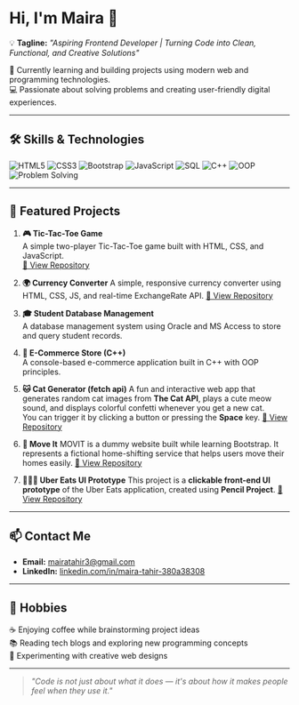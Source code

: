 # Hi, I'm Maira 👋

💡 **Tagline:** *"Aspiring Frontend Developer | Turning Code into Clean, Functional, and Creative Solutions"*  

🌱 Currently learning and building projects using modern web and programming technologies.  
💻 Passionate about solving problems and creating user-friendly digital experiences.

---

## 🛠 Skills & Technologies
![HTML5](https://img.shields.io/badge/HTML5-E34F26?style=for-the-badge&logo=html5&logoColor=white)
![CSS3](https://img.shields.io/badge/CSS3-1572B6?style=for-the-badge&logo=css3&logoColor=white)
![Bootstrap](https://img.shields.io/badge/Bootstrap-7952B3?style=for-the-badge&logo=bootstrap&logoColor=white)
![JavaScript](https://img.shields.io/badge/JavaScript-F7DF1E?style=for-the-badge&logo=javascript&logoColor=black)
![SQL](https://img.shields.io/badge/SQL-003B57?style=for-the-badge&logo=database&logoColor=white)
![C++](https://img.shields.io/badge/C++-00599C?style=for-the-badge&logo=cplusplus&logoColor=white)
![OOP](https://img.shields.io/badge/OOP-FF6F00?style=for-the-badge&logo=code&logoColor=white)
![Problem Solving](https://img.shields.io/badge/Problem%20Solving-4CAF50?style=for-the-badge&logo=target&logoColor=white)

---

## 📌 Featured Projects
1. **🎮 Tic-Tac-Toe Game**  
   A simple two-player Tic-Tac-Toe game built with HTML, CSS, and JavaScript.  
   [🔗 View Repository](https://github.com/maira32/tic-tac-toe)

2. **🌍 Currency Converter**
A simple, responsive currency converter using HTML, CSS, JS, and real-time ExchangeRate API.
 [🔗 View Repository](https://github.com/maira32/CurrenSee)

4. **🎓 Student Database Management**  
   A database management system using Oracle and MS Access to store and query student records.  

5. **🛒 E-Commerce Store (C++)**  
   A console-based e-commerce application built in C++ with OOP principles.
   
6. **🐱 Cat Generator (fetch api)**
   A fun and interactive web app that generates random cat images from **The Cat API**, plays a cute meow sound, and displays colorful confetti whenever you get a new cat.  
   You can trigger it by clicking a button or pressing the **Space** key.
    [🔗 View Repository](https://github.com/maira32/Cat-Generator)

7. **🚚 Move It**
   MOVIT is a dummy website built while learning Bootstrap. It represents a fictional home-shifting service that helps users move their homes easily.
    [🔗 View Repository](https://github.com/maira32/Move-It)

8. **🍔🚴‍♂️ Uber Eats UI Prototype**
   This project is a **clickable front-end UI prototype** of the Uber Eats application, created using **Pencil Project**.
    [🔗 View Repository](https://github.com/maira32/Uber-Eats-ui-prototype)
---

## 📫 Contact Me
- **Email:** [mairatahir3@gmail.com](mailto:mairatahir3@gmail.com)  
- **LinkedIn:** [linkedin.com/in/maira-tahir-380a38308](http://linkedin.com/in/maira-tahir-380a38308)

---

## 🎯 Hobbies
☕ Enjoying coffee while brainstorming project ideas  
📚 Reading tech blogs and exploring new programming concepts  
🎨 Experimenting with creative web designs

---

> *"Code is not just about what it does — it's about how it makes people feel when they use it."*


<!--
**maira32/maira32** is a ✨ _special_ ✨ repository because its `README.md` (this file) appears on your GitHub profile.

Here are some ideas to get you started:

- 🔭 I’m currently working on ...
- 🌱 I’m currently learning ...
- 👯 I’m looking to collaborate on ...
- 🤔 I’m looking for help with ...
- 💬 Ask me about ...
- 📫 How to reach me: ...
- 😄 Pronouns: ...
- ⚡ Fun fact: ...
-->
